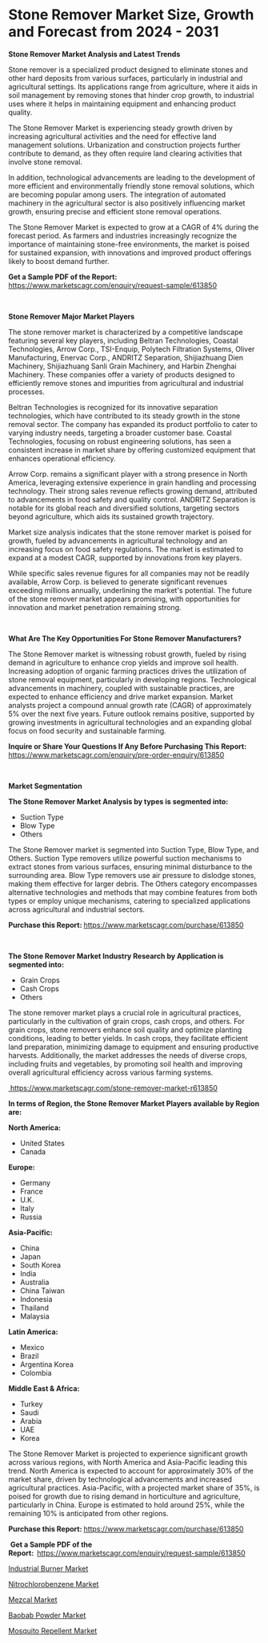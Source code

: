 <p><h1>Stone Remover Market Size, Growth and Forecast from 2024 - 2031</h1></p><p><strong>Stone Remover Market Analysis and Latest Trends</strong></p>
<p><p>Stone remover is a specialized product designed to eliminate stones and other hard deposits from various surfaces, particularly in industrial and agricultural settings. Its applications range from agriculture, where it aids in soil management by removing stones that hinder crop growth, to industrial uses where it helps in maintaining equipment and enhancing product quality.</p><p>The Stone Remover Market is experiencing steady growth driven by increasing agricultural activities and the need for effective land management solutions. Urbanization and construction projects further contribute to demand, as they often require land clearing activities that involve stone removal. </p><p>In addition, technological advancements are leading to the development of more efficient and environmentally friendly stone removal solutions, which are becoming popular among users. The integration of automated machinery in the agricultural sector is also positively influencing market growth, ensuring precise and efficient stone removal operations.</p><p>The Stone Remover Market is expected to grow at a CAGR of 4% during the forecast period. As farmers and industries increasingly recognize the importance of maintaining stone-free environments, the market is poised for sustained expansion, with innovations and improved product offerings likely to boost demand further.</p></p>
<p><strong>Get a Sample PDF of the Report:&nbsp;</strong> <a href="https://www.marketscagr.com/enquiry/request-sample/613850?utm_campaign=1879&utm_medium=2&utm_source=Github&utm_content=ia&utm_term=16122024&utm_id=stone-remover">https://www.marketscagr.com/enquiry/request-sample/613850</a></p>
<p>&nbsp;</p>
<p><strong>Stone Remover Major Market Players</strong></p>
<p><p>The stone remover market is characterized by a competitive landscape featuring several key players, including Beltran Technologies, Coastal Technologies, Arrow Corp., TSI-Enquip, Polytech Filtration Systems, Oliver Manufacturing, Enervac Corp., ANDRITZ Separation, Shijiazhuang Dien Machinery, Shijiazhuang Sanli Grain Machinery, and Harbin Zhenghai Machinery. These companies offer a variety of products designed to efficiently remove stones and impurities from agricultural and industrial processes.</p><p>Beltran Technologies is recognized for its innovative separation technologies, which have contributed to its steady growth in the stone removal sector. The company has expanded its product portfolio to cater to varying industry needs, targeting a broader customer base. Coastal Technologies, focusing on robust engineering solutions, has seen a consistent increase in market share by offering customized equipment that enhances operational efficiency.</p><p>Arrow Corp. remains a significant player with a strong presence in North America, leveraging extensive experience in grain handling and processing technology. Their strong sales revenue reflects growing demand, attributed to advancements in food safety and quality control. ANDRITZ Separation is notable for its global reach and diversified solutions, targeting sectors beyond agriculture, which aids its sustained growth trajectory.</p><p>Market size analysis indicates that the stone remover market is poised for growth, fueled by advancements in agricultural technology and an increasing focus on food safety regulations. The market is estimated to expand at a modest CAGR, supported by innovations from key players.</p><p>While specific sales revenue figures for all companies may not be readily available, Arrow Corp. is believed to generate significant revenues exceeding millions annually, underlining the market's potential. The future of the stone remover market appears promising, with opportunities for innovation and market penetration remaining strong.</p></p>
<p>&nbsp;</p>
<p><strong>What Are The Key Opportunities For Stone Remover Manufacturers?</strong></p>
<p><p>The Stone Remover market is witnessing robust growth, fueled by rising demand in agriculture to enhance crop yields and improve soil health. Increasing adoption of organic farming practices drives the utilization of stone removal equipment, particularly in developing regions. Technological advancements in machinery, coupled with sustainable practices, are expected to enhance efficiency and drive market expansion. Market analysts project a compound annual growth rate (CAGR) of approximately 5% over the next five years. Future outlook remains positive, supported by growing investments in agricultural technologies and an expanding global focus on food security and sustainable farming.</p></p>
<p><strong>Inquire or Share Your Questions If Any Before Purchasing This Report:</strong> <a href="https://www.marketscagr.com/enquiry/pre-order-enquiry/613850?utm_campaign=1879&utm_medium=2&utm_source=Github&utm_content=ia&utm_term=16122024&utm_id=stone-remover">https://www.marketscagr.com/enquiry/pre-order-enquiry/613850</a></p>
<p>&nbsp;</p>
<p><strong>Market Segmentation</strong></p>
<p><strong>The Stone Remover Market Analysis by types is segmented into:</strong></p>
<p><ul><li>Suction Type</li><li>Blow Type</li><li>Others</li></ul></p>
<p><p>The Stone Remover market is segmented into Suction Type, Blow Type, and Others. Suction Type removers utilize powerful suction mechanisms to extract stones from various surfaces, ensuring minimal disturbance to the surrounding area. Blow Type removers use air pressure to dislodge stones, making them effective for larger debris. The Others category encompasses alternative technologies and methods that may combine features from both types or employ unique mechanisms, catering to specialized applications across agricultural and industrial sectors.</p></p>
<p><strong>Purchase this Report:&nbsp;</strong><a href="https://www.marketscagr.com/purchase/613850?utm_campaign=1879&utm_medium=2&utm_source=Github&utm_content=ia&utm_term=16122024&utm_id=stone-remover">https://www.marketscagr.com/purchase/613850</a></p>
<p>&nbsp;</p>
<p><strong>The Stone Remover Market Industry Research by Application is segmented into:</strong></p>
<p><ul><li>Grain Crops</li><li>Cash Crops</li><li>Others</li></ul></p>
<p><p>The stone remover market plays a crucial role in agricultural practices, particularly in the cultivation of grain crops, cash crops, and others. For grain crops, stone removers enhance soil quality and optimize planting conditions, leading to better yields. In cash crops, they facilitate efficient land preparation, minimizing damage to equipment and ensuring productive harvests. Additionally, the market addresses the needs of diverse crops, including fruits and vegetables, by promoting soil health and improving overall agricultural efficiency across various farming systems.</p></p>
<p><a href="https://www.marketscagr.com/stone-remover-market-r613850?utm_campaign=1879&utm_medium=2&utm_source=Github&utm_content=ia&utm_term=16122024&utm_id=stone-remover">&nbsp;https://www.marketscagr.com/stone-remover-market-r613850</a></p>
<p><strong>In terms of Region, the Stone Remover Market Players available by Region are:</strong></p>
<p>
    <p> <strong> North America: </strong>
        <ul>
            <li>United States</li>
            <li>Canada</li>
        </ul>
        </p> 
    <p> <strong> Europe: </strong>
        <ul>
            <li>Germany</li>
            <li>France</li>
            <li>U.K.</li>
            <li>Italy</li>
            <li>Russia</li>
        </ul>
        </p> 
    <p> <strong> Asia-Pacific: </strong>
        <ul>
            <li>China</li>
            <li>Japan</li>
            <li>South Korea</li>
            <li>India</li>
            <li>Australia</li>
            <li>China Taiwan</li>
            <li>Indonesia</li>
            <li>Thailand</li>
            <li>Malaysia</li>
        </ul>
        </p> 
    <p> <strong> Latin America: </strong>
        <ul>
            <li>Mexico</li>
            <li>Brazil</li>
            <li>Argentina Korea</li>
            <li>Colombia</li>
        </ul>
        </p> 
    <p> <strong> Middle East & Africa: </strong>
        <ul>
            <li>Turkey</li>
            <li>Saudi</li>
            <li>Arabia</li>
            <li>UAE</li>
            <li>Korea</li>
        </ul>
    </p>
    </p>
<p><p>The Stone Remover Market is projected to experience significant growth across various regions, with North America and Asia-Pacific leading this trend. North America is expected to account for approximately 30% of the market share, driven by technological advancements and increased agricultural practices. Asia-Pacific, with a projected market share of 35%, is poised for growth due to rising demand in horticulture and agriculture, particularly in China. Europe is estimated to hold around 25%, while the remaining 10% is anticipated from other regions.</p></p>
<p><strong>Purchase this Report: </strong><a href="https://www.marketscagr.com/purchase/613850?utm_campaign=1879&utm_medium=2&utm_source=Github&utm_content=ia&utm_term=16122024&utm_id=stone-remover">https://www.marketscagr.com/purchase/613850</a></p>
<p>&nbsp;<strong>Get a Sample PDF of the Report:&nbsp;&nbsp;</strong><a href="https://www.marketscagr.com/enquiry/request-sample/613850?utm_campaign=1879&utm_medium=2&utm_source=Github&utm_content=ia&utm_term=16122024&utm_id=stone-remover">https://www.marketscagr.com/enquiry/request-sample/613850</a></p>
<p><strong></strong></p>
<p><p><a href="https://www.linkedin.com/pulse/industrial-burner-market-size-industry-outlook-detailed-description-ebuse?utm_campaign=1879&utm_medium=2&utm_source=Github&utm_content=ia&utm_term=16122024&utm_id=stone-remover">Industrial Burner Market</a></p><p><a href="https://www.linkedin.com/pulse/nitrochlorobenzene-market-insights-size-share-growth-drivers-k061c?utm_campaign=1879&utm_medium=2&utm_source=Github&utm_content=ia&utm_term=16122024&utm_id=stone-remover">Nitrochlorobenzene Market</a></p><p><a href="https://www.linkedin.com/pulse/comprehensive-analysis-mezcal-market-macro-overview-lpude?utm_campaign=1879&utm_medium=2&utm_source=Github&utm_content=ia&utm_term=16122024&utm_id=stone-remover">Mezcal Market</a></p><p><a href="https://www.linkedin.com/pulse/baobab-powder-market-insights-industry-development-projected-jddye?utm_campaign=1879&utm_medium=2&utm_source=Github&utm_content=ia&utm_term=16122024&utm_id=stone-remover">Baobab Powder Market</a></p><p><a href="https://www.linkedin.com/pulse/projected-growth-mosquito-repellent-market-75-cagr-from-2024-siprf?utm_campaign=1879&utm_medium=2&utm_source=Github&utm_content=ia&utm_term=16122024&utm_id=stone-remover">Mosquito Repellent Market</a></p></p>